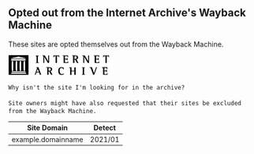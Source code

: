 ## Opted out from the Internet Archive's Wayback Machine


These sites are opted themselves out from the Wayback Machine.

[![](../../image/__archiveorg.jpg)](https://web.archive.org/web/20210311125435/https://help.archive.org/hc/en-us/articles/360004651732-Using-The-Wayback-Machine)

```
Why isn't the site I'm looking for in the archive?

Site owners might have also requested that their sites be excluded from the Wayback Machine.
```


[//]: # (do not edit this line; FREEDOM)


| Site Domain | Detect |
| ----- | ----- |
| example.domainname | 2021/01 |
